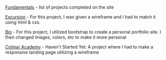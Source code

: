 [Fundamentals](https://tiffin-filion.github.io/codecademy/fundamentals) - list of projects completed on the site

[Excursion](https://tiffin-filion.github.io/codecademy/excursion/index.html) - For this project, I was given a wireframe and I had to match it using html & css.

[Bio](https://tiffin-filion.github.io/codecademy/bio/index.html) - For this project, I utilized bootstrap to create a personal portfolio site. I then changed images, colors, etc to make it more personal

[Colmar Academy](https://tiffin-filion.github.io/codecademy/colmar-academy/index.html) - Haven't Started Yet: A project where I had to make a responsive landing page utilizing a wireframe


